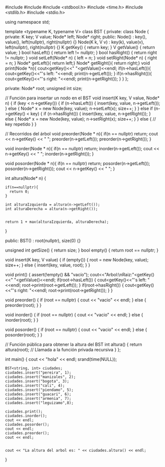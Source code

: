 #include <iostream>
#include <cassert>
#include <stdbool.h>
#include <time.h>
#include <stdlib.h>
#include <stdio.h>

using namespace std;

template <typename K, typename V>
class BST {
 private:
  class Node {
   private:
    K key;
    V value;
    Node* left;
    Node* right;
   public:
    Node() : key(), value(), left(nullptr), right(nullptr) {}
    Node(K k, V v) : key(k), value(v), left(nullptr), right(nullptr) {}
    K getKey() { return key; }
    V getValue() { return value; }
    bool hasLeft() { return left != nullptr; }
    bool hasRight() { return right != nullptr; }
    void setLeft(Node* n) { left = n; }
    void setRight(Node* n) { right = n; }
    Node* getLeft(){ return left;}
    Node* getRight(){ return right;}
    void print(Node *n){
      cout<<n->getKey()<<" "<<n->getValue()<<endl;
      if(n->hasLeft()){
        cout<<n->getKey()<<"\'s left: "<<endl;
        print(n->getLeft());
      }
      if(n->hasRight()){
        cout<<n->getKey()<<"\'s right: "<<endl;
        print(n->getRight());
      }
    }
  };

 private:
  Node* root;
  unsigned int size;

  // Función para insertar un nodo en el BST
  void insert(K key, V value, Node* n) {
    if (key < n->getKey()) {
      if (n->hasLeft()) {
        insert(key, value, n->getLeft());
      } else {
        Node* x = new Node(key, value);
        n->setLeft(x);
        size++;
      }
    } else if (n->getKey() < key) {
      if (n->hasRight()) {
        insert(key, value, n->getRight());
      } else {
        Node* x = new Node(key, value);
        n->setRight(x);
        size++;
      }
    } else {
      // key repetido
    }
  }

  // Recorridos del árbol
  void preorder(Node * n){
    if(n == nullptr) return;
    cout << n->getKey() << " ";
    preorder(n->getLeft());
    preorder(n->getRight());
  }

  void inorder(Node * n){
    if(n == nullptr) return;
    inorder(n->getLeft());
    cout << n->getKey() << " ";
    inorder(n->getRight());
  }

  void posorder(Node * n){
    if(n == nullptr) return;
    posorder(n->getLeft());
    posorder(n->getRight());
    cout << n->getKey() << " ";
  }

  
  int altura(Node* n) {
   
    if(n==nullptr){
      return 0;
    }

    int alturaIzquierda = altura(n->getLeft());
    int alturaDerecha = altura(n->getRight());

    
    return 1 + max(alturaIzquierda, alturaDerecha);
  }

 public:
  BST() : root(nullptr), size(0) {}
  
  unsigned int getSize() { return size; }
  bool empty() { return root == nullptr; }
  
  void insert(K key, V value) {
    if (empty()) {
      root = new Node(key, value);
      size++;
    } else {
      insert(key, value, root);
    }
  }

  void print() {
    assert(!empty() && "vacío");
    cout<<"Arbol:\nRaiz:"<<root->getKey()<<" "<<root->getValue()<<endl;
    if(root->hasLeft()) {
      cout<<root->getKey()<<"\'s left: "<<endl;
      root->print(root->getLeft());
    }
    if(root->hasRight()) {
      cout<<root->getKey()<<"\'s right: "<<endl;
      root->print(root->getRight());
    }
  }

  void preorder() {
    if (root == nullptr) {
      cout << "vacio" << endl;
    } else {
      preorder(root);
    }
  }

  void inorder() {
    if (root == nullptr) {
      cout << "vacio" << endl;
    } else {
      inorder(root);
    }
  }

  void posorder() {
    if (root == nullptr) {
      cout << "vacio" << endl;
    } else {
      posorder(root);
    }
  }

  // Función pública para obtener la altura del BST
  int altura() {
    return altura(root);  // Llamada a la función privada recursiva
  }
};

int main() {
    cout << "hola" << endl;
    srand(time(NULL));
    
    BST<string, int> ciudades;
    ciudades.insert("pereira", 1);
    ciudades.insert("manizales", 2);
    ciudades.insert("bogota", 3);
    ciudades.insert("cali", 4);
    ciudades.insert("piendamo", 5);
    ciudades.insert("guacari", 6);
    ciudades.insert("armenia", 7);
    ciudades.insert("leguizamo",8);
    
    ciudades.print();
    ciudades.inorder();
    cout << endl;
    ciudades.posorder();
    cout << endl;
    ciudades.preorder();
    cout << endl;

    
    cout << "La altura del arbol es: " << ciudades.altura() << endl;
}
